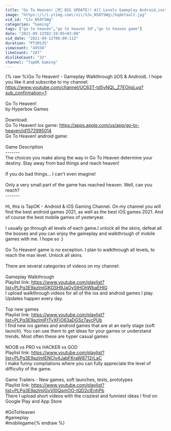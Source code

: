 ```yaml
---
title: "Go To Heaven! 👼❓😈 BIG UPDATE!! All Levels Gameplay Android,ios"
image: "https:\/\/i.ytimg.com\/vi\/SJv_N58YSWg\/hqdefault.jpg"
vid_id: "SJv_N58YSWg"
categories: "Gaming"
tags: ["go to heaven","go to heaven 3d","go to heaven game"]
date: "2021-09-13T02:19:05+03:00"
vid_date: "2021-09-12T06:00:11Z"
duration: "PT1M13S"
viewcount: "49558"
likeCount: "287"
dislikeCount: "32"
channel: "TapOK Gaming"
---
```

{% raw %}Go To Heaven! - Gameplay Walkthrough (iOS &amp; Android). I hope you like it and subscribe to my channel: <a rel="nofollow" target="blank" href="https://www.youtube.com/channel/UC63T-td5yNQL_Z7EOiipLug?sub_confirmation=1">https://www.youtube.com/channel/UC63T-td5yNQL_Z7EOiipLug?sub_confirmation=1</a><br /><br />Go To Heaven!<br />by Hyperbox Games<br /><br />Download:<br />Go To Heaven! ios game: <a rel="nofollow" target="blank" href="https://apps.apple.com/us/app/go-to-heaven/id1572995014">https://apps.apple.com/us/app/go-to-heaven/id1572995014</a><br />Go To Heaven! android game: <br /><br />Game Description<br />-------<br />The choices you make along the way in Go To Heaven determine your destiny. Stay away from bad things and reach heaven!<br /><br />If you do bad things... I can't even imagine!<br /><br />Only a very small part of the game has reached heaven. Well, can you reach?<br />-------<br /><br />Hi, this is TapOK - Android &amp; iOS Gaming Channel. On my channel you will find the best android games 2021, as well as the best iOS games 2021. And of course the best mobile games of yesteryear. <br /><br />I usually go through all levels of each game.I unlock all the skins, defeat all the bosses and you can enjoy the gameplay and walkthrough of mobile games with me.  I hope so :)<br /><br />Go To Heaven! game is no exception. I plan to walkthrough all levels, to reach the max level. Unlock all skins.<br /><br />There are several categories of videos on my channel:<br /><br />Gameplay Walkthrough<br />Playlist link: <a rel="nofollow" target="blank" href="https://www.youtube.com/playlist?list=PLPg3E9azlmIGKGSH9JaOyStHOhWbaEHIG">https://www.youtube.com/playlist?list=PLPg3E9azlmIGKGSH9JaOyStHOhWbaEHIG</a><br />I upload walkthrough videos for all of the ios and android games I play. Updates happen every day. <br /><br />Top new games<br />Playlist link: <a rel="nofollow" target="blank" href="https://www.youtube.com/playlist?list=PLPg3E9azlmIFtTyXFiO63aDGSz7aycPUb">https://www.youtube.com/playlist?list=PLPg3E9azlmIFtTyXFiO63aDGSz7aycPUb</a><br />I find new ios games and android games that are at an early stage (soft launch). You can use them to get ideas for your games or understand trends. Most often these are hyper casual games<br /><br />NOOB vs PRO vs HACKER vs GOD<br />Playlist link: <a rel="nofollow" target="blank" href="https://www.youtube.com/playlist?list=PLPg3E9azlmIENClv4JabFKraW8712rLaC">https://www.youtube.com/playlist?list=PLPg3E9azlmIENClv4JabFKraW8712rLaC</a><br />I make funny compilations where you can fully appreciate the level of difficulty of the game.<br /><br />Game Trailers - New games, soft launches, tests, prototypes<br />Playlist link: <a rel="nofollow" target="blank" href="https://www.youtube.com/playlist?list=PLPg3E9azlmIGvVI0QqmOO-tQD2clEnhPb">https://www.youtube.com/playlist?list=PLPg3E9azlmIGvVI0QqmOO-tQD2clEnhPb</a><br />There I upload short videos with the craziest and funniest ideas I find on Google Play and App Store<br /><br />#GoToHeaven<br />#gameplay​<br />#mobilegame{% endraw %}
